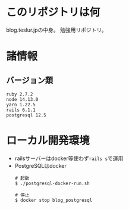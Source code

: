 # このリポジトリは何
blog.teslur.jpの中身。
勉強用リポジトリ。

# 諸情報
## バージョン類
```
ruby 2.7.2
node 14.13.0
yarn 1.22.5
rails 6.1.1
postgresql 12.5
```

# ローカル開発環境
* railsサーバーはdocker等使わず`rails s`で運用
* PostgreSQLはdocker
  ```
  # 起動
  $ ./postgresql-docker-run.sh

  # 停止
  $ docker stop blog_postgresql
  ```
